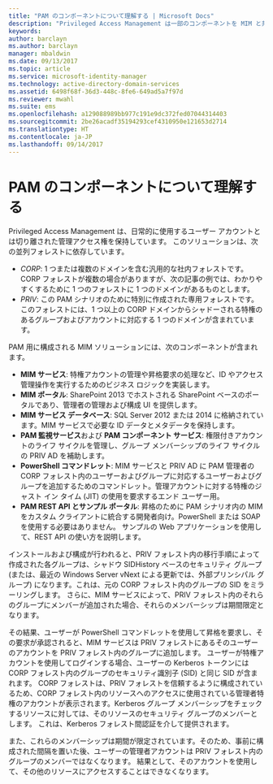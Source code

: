 ```yaml
---
title: "PAM のコンポーネントについて理解する | Microsoft Docs"
description: "Privileged Access Management は一部のコンポーネントを MIM と共有します。固有のコンポーネントもいくつかあります。 これらの連携方法について説明します。"
keywords: 
author: barclayn
ms.author: barclayn
manager: mbaldwin
ms.date: 09/13/2017
ms.topic: article
ms.service: microsoft-identity-manager
ms.technology: active-directory-domain-services
ms.assetid: 6498f68f-36d3-448c-8fe6-649ad5a7f97d
ms.reviewer: mwahl
ms.suite: ems
ms.openlocfilehash: a129088989bb977c191e9dc372fed07044314403
ms.sourcegitcommit: 2be26acadf35194293cef4310950e121653d2714
ms.translationtype: HT
ms.contentlocale: ja-JP
ms.lasthandoff: 09/14/2017
---
```

# <a name="understand-the-components-of-pam"></a>PAM のコンポーネントについて理解する

Privileged Access Management は、日常的に使用するユーザー アカウントとは切り離された管理アクセス権を保持しています。 このソリューションは、次の並列フォレストに依存しています。

- *CORP*: 1 つまたは複数のドメインを含む汎用的な社内フォレストです。 CORP フォレストが複数の場合がありますが、次の記事の例では、わかりやすくするために 1 つのフォレストに 1 つのドメインがあるものとします。  
- *PRIV*: この PAM シナリオのために特別に作成された専用フォレストです。 このフォレストには、1 つ以上の CORP ドメインからシャドーされる特権のあるグループおよびアカウントに対応する 1 つのドメインが含まれています。

PAM 用に構成される MIM ソリューションには、次のコンポーネントが含まれます。  

- **MIM サービス**: 特権アカウントの管理や昇格要求の処理など、ID やアクセス管理操作を実行するためのビジネス ロジックを実装します。
- **MIM ポータル**: SharePoint 2013 でホストされる SharePoint ベースのポータルであり、管理者の管理および構成 UI を提供します。
- **MIM サービス データベース**: SQL Server 2012 または 2014 に格納されています。MIM サービスで必要な ID データとメタデータを保持します。
- **PAM 監視サービス**および **PAM コンポーネント サービス**: 権限付きアカウントのライフ サイクルを管理し、グループ メンバーシップのライフ サイクルの PRIV AD を補助します。
- **PowerShell コマンドレット**: MIM サービスと PRIV AD に PAM 管理者の CORP フォレスト内のユーザーおよびグループに対応するユーザーおよびグループを追加するためのコマンドレット。管理アカウントに対する特権のジャスト イン タイム (JIT) の使用を要求するエンド ユーザー用。
- **PAM REST API とサンプル ポータル**: 昇格のために PAM シナリオ内の MIM をカスタム クライアントに統合する開発者向け。PowerShell または SOAP を使用する必要はありません。 サンプルの Web アプリケーションを使用して、REST API の使い方を説明します。

インストールおよび構成が行われると、PRIV フォレスト内の移行手順によって作成された各グループは、シャドウ SIDHistory ベースのセキュリティ グループ (または、最近の Windows Server vNext による更新では、外部プリンシパル グループ) になります。これは、元の CORP フォレスト内のグループの SID をミラーリングします。 さらに、MIM サービスによって、PRIV フォレスト内のそれらのグループにメンバーが追加された場合、それらのメンバーシップは期間限定となります。

その結果、ユーザーが PowerShell コマンドレットを使用して昇格を要求し、その要求が承認されると、MIM サービスは PRIV フォレストにあるそのユーザーのアカウントを PRIV フォレスト内のグループに追加します。 ユーザーが特権アカウントを使用してログインする場合、ユーザーの Kerberos トークンには CORP フォレスト内のグループのセキュリティ識別子 (SID) と同じ SID が含まれます。 CORP フォレストは、PRIV フォレストを信頼するように構成されているため、CORP フォレスト内のリソースへのアクセスに使用されている管理者特権のアカウントが表示されます。Kerberos グループ メンバーシップをチェックするリソースに対しては、そのリソースのセキュリティ グループのメンバーとします。 これは、Kerberos フォレスト間認証を介して提供されます。

また、これらのメンバーシップは期間が限定されています。そのため、事前に構成された間隔を置いた後、ユーザーの管理者アカウントは PRIV フォレスト内のグループのメンバーではなくなります。 結果として、そのアカウントを使用して、その他のリソースにアクセスすることはできなくなります。
